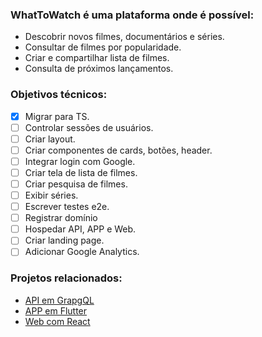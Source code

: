 ### WhatToWatch é uma plataforma onde é possível:

- Descobrir novos filmes, documentários e séries.
- Consultar de filmes por popularidade.
- Criar e compartilhar lista de filmes.
- Consulta de próximos lançamentos.

### Objetivos técnicos:

- [x] Migrar para TS.
- [ ] Controlar sessões de usuários.
- [ ] Criar layout.
- [ ] Criar componentes de cards, botões, header.
- [ ] Integrar login com Google.
- [ ] Criar tela de lista de filmes.
- [ ] Criar pesquisa de filmes.
- [ ] Exibir séries.
- [ ] Escrever testes e2e.
- [ ] Registrar domínio
- [ ] Hospedar API, APP e Web.
- [ ] Criar landing page.
- [ ] Adicionar Google Analytics.

### Projetos relacionados:

- [API em GrapgQL](https://github.com/Sergioamjr/whattowatch-api)
- [APP em Flutter](https://github.com/Sergioamjr/whattowatch-app)
- [Web com React](https://github.com/Sergioamjr/whattowatch-web)
